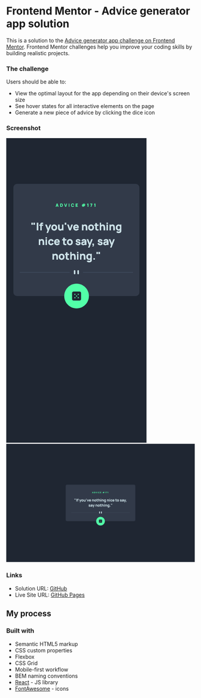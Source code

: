 # Frontend Mentor - Advice generator app solution

This is a solution to the [Advice generator app challenge on Frontend Mentor](https://www.frontendmentor.io/challenges/advice-generator-app-QdUG-13db). Frontend Mentor challenges help you improve your coding skills by building realistic projects.

### The challenge

Users should be able to:

- View the optimal layout for the app depending on their device's screen size
- See hover states for all interactive elements on the page
- Generate a new piece of advice by clicking the dice icon

### Screenshot

![](./mobile.png)
![](./desktop.png)

### Links

- Solution URL: [GitHub](https://github.com/crackerFactory64/Frontend-Mentor-Projects/tree/main/advice-generator-app-main)
- Live Site URL: [GitHub Pages](https://crackerfactory64.github.io/fm-advice-app/)

## My process

### Built with

- Semantic HTML5 markup
- CSS custom properties
- Flexbox
- CSS Grid
- Mobile-first workflow
- BEM naming conventions
- [React](https://reactjs.org/) - JS library
- [FontAwesome](https://fontawesome.com) - icons
